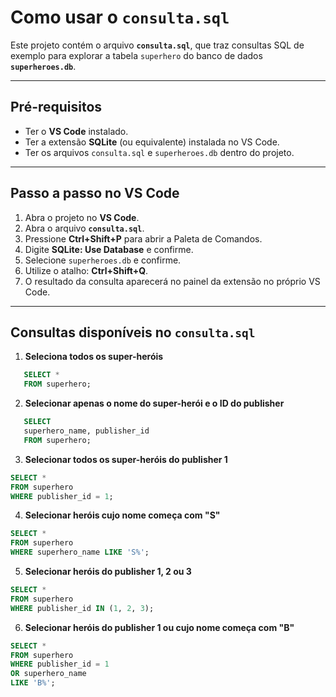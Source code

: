 # Como usar o `consulta.sql`

Este projeto contém o arquivo **`consulta.sql`**, que traz consultas SQL de exemplo para explorar a tabela `superhero` do banco de dados **`superheroes.db`**.

---

## Pré-requisitos

- Ter o **VS Code** instalado.  
- Ter a extensão **SQLite** (ou equivalente) instalada no VS Code.  
- Ter os arquivos `consulta.sql` e `superheroes.db` dentro do projeto.  

---

## Passo a passo no VS Code

1. Abra o projeto no **VS Code**.  
2. Abra o arquivo **`consulta.sql`**.    
3. Pressione **Ctrl+Shift+P** para abrir a Paleta de Comandos.  
4. Digite **SQLite: Use Database** e confirme.
5. Selecione `superheroes.db` e confirme.
6. Utilize o atalho: **Ctrl+Shift+Q**.
7. O resultado da consulta aparecerá no painel da extensão no próprio VS Code.  

---

## Consultas disponíveis no `consulta.sql`

1. **Seleciona todos os super-heróis**
```sql
   SELECT *
   FROM superhero;
```
2. **Selecionar apenas o nome do super-herói e o ID do publisher**
```sql
   SELECT
   superhero_name, publisher_id
   FROM superhero;
```
3. **Selecionar todos os super-heróis do publisher 1**
  ```sql
  SELECT *
  FROM superhero
  WHERE publisher_id = 1;
  ```
4. **Selecionar heróis cujo nome começa com "S"**
  ```sql
  SELECT *
  FROM superhero
  WHERE superhero_name LIKE 'S%';
  ```
5. **Selecionar heróis do publisher 1, 2 ou 3**
  ```sql
  SELECT *
  FROM superhero
  WHERE publisher_id IN (1, 2, 3);
  ```
6. **Selecionar heróis do publisher 1 ou cujo nome começa com "B"**
  ```sql
  SELECT *
  FROM superhero
  WHERE publisher_id = 1
  OR superhero_name
  LIKE 'B%';
  ```
